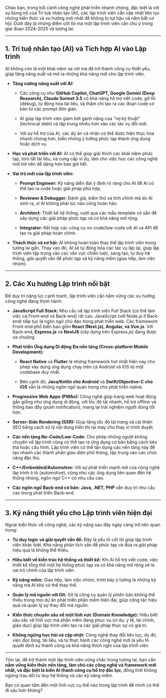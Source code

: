 Chào bạn, trong bối cảnh công nghệ phát triển nhanh chóng, đặc biệt là với sự bùng nổ của Trí tuệ nhân tạo (AI), các lập trình viên cần cập nhật liên tục những kiến thức và xu hướng mới nhất để không bị tụt hậu và nắm bắt cơ hội. Dưới đây là những điểm cốt lõi mà một lập trình viên cần chú ý trong giai đoạn 2024-2025 và tương lai:

---

## 1. Trí tuệ nhân tạo (AI) và Tích hợp AI vào Lập trình

AI không còn là một khái niệm xa vời mà đã trở thành công cụ thiết yếu, giúp tăng năng suất và mở ra những khả năng mới cho lập trình viên.

- **Tăng cường năng suất với AI:**
    
    - Các công cụ như **GitHub Copilot, ChatGPT, Google Gemini (Deep Research), Claude Sonnet 3.5** có khả năng hỗ trợ viết code, gỡ lỗi (debug), tự động hóa tài liệu, và thậm chí tạo ra các đoạn code cơ bản từ các prompt đơn giản.
        
    - AI giúp lập trình viên giảm bớt gánh nặng của "nợ kỹ thuật" (technical debt) và tập trung nhiều hơn vào các tác vụ đổi mới.
        
    - Với sự hỗ trợ của AI, các dự án cá nhân có thể được hiện thực hóa nhanh chóng hơn, biến những ý tưởng phức tạp thành ứng dụng hoặc dịch vụ.
        
- **Học và phát triển với AI:** AI có thể giúp giải thích các khái niệm phức tạp, tóm tắt tài liệu, và cung cấp ví dụ, làm cho việc học các công nghệ mới trở nên dễ dàng hơn bao giờ hết.
    
- **Vai trò mới của lập trình viên:**
    
    - **Prompt Engineer:** Kỹ năng diễn đạt ý định rõ ràng cho AI để AI có thể tạo ra code hoặc giải pháp phù hợp.
        
    - **Reviewer & Debugger:** Đánh giá, kiểm thử và tinh chỉnh mã do AI sinh ra, vì AI không phải lúc nào cũng hoàn hảo.
        
    - **Architect:** Thiết kế hệ thống, vượt qua các mẫu template có sẵn để xây dựng các giải pháp phức tạp và có khả năng mở rộng.
        
    - **Integrator:** Kết hợp các công cụ no-code/low-code với AI và API để tạo ra giải pháp hoàn chỉnh.
        
- **Thách thức và cơ hội:** AI không hoàn toàn thay thế lập trình viên trong tương lai gần. Thay vào đó, AI sẽ tự động hóa các tác vụ lặp lại, giúp lập trình viên tập trung vào các vấn vực chiến lược, sáng tạo, tư duy hệ thống, giải quyết vấn đề phức tạp và kỹ năng mềm (giao tiếp, làm việc nhóm).
    

---

## 2. Các Xu hướng Lập trình nổi bật

Để duy trì năng lực cạnh tranh, lập trình viên cần nắm vững các xu hướng công nghệ đang thịnh hành:

- **JavaScript Full Stack:** Nhu cầu về lập trình viên Full Stack (có thể làm việc cả Front-end và Back-end) rất cao. JavaScript (với Node.js ở Back-end) tiếp tục là ngôn ngữ chủ đạo trong phát triển web. Các framework Front-end phổ biến bao gồm **React (Next.js), Angular, và Vue.js**. Với Back-end, **Express.js** và **NestJS** (xây dựng trên Express.js) đang được ưa chuộng.
    
- **Phát triển Ứng dụng Di động Đa nền tảng (Cross-platform Mobile Development):**
    
    - **React Native** và **Flutter** là những framework hot nhất hiện nay cho phép xây dựng ứng dụng chạy trên cả Android và iOS từ một codebase duy nhất.
        
    - Bên cạnh đó, **Java/Kotlin cho Android** và **Swift/Objective-C cho iOS** vẫn là những ngôn ngữ quan trọng cho phát triển native.
        
- **Progressive Web Apps (PWAs):** Công nghệ giúp trang web hoạt động gần giống như ứng dụng di động, với tốc độ tải nhanh, hỗ trợ offline và thông báo đẩy (push notification), mang lại trải nghiệm người dùng tốt hơn.
    
- **Server-Side Rendering (SSR):** Giúp tăng tốc độ tải trang và cải thiện SEO bằng cách xử lý nội dung hiển thị tại máy chủ thay vì trình duyệt.
    
- **Các nền tảng No-Code/Low-Code:** Cho phép những người không chuyên về lập trình cũng có thể tạo ra ứng dụng cơ bản bằng cách kéo thả hoặc cấu hình. Lập trình viên có thể tận dụng các nền tảng này để tạo nhanh các thành phần giao diện phổ thông, tập trung vào các chức năng đặc thù.
    
- **C++/Embedded/Automotive:** Với sự phát triển mạnh mẽ của công nghệ lập trình ô tô (automotive), cũng như các ứng dụng liên quan đến hệ thống nhúng, ngôn ngữ C++ có nhu cầu cao.
    
- **Các ngôn ngữ Back-end cơ bản:** **Java, .NET, PHP** vẫn duy trì nhu cầu cao trong phát triển Back-end.
    

---

## 3. Kỹ năng thiết yếu cho Lập trình viên hiện đại

Ngoài kiến thức về công nghệ, các kỹ năng sau đây ngày càng trở nên quan trọng:

- **Tư duy logic và giải quyết vấn đề:** Đây là yếu tố cốt lõi giúp lập trình viên khác biệt. Khả năng phân tích vấn đề phức tạp và đưa ra giải pháp hiệu quả là không thể thiếu.
    
- **Hiểu biết về kiến trúc hệ thống và thiết kế:** Khi AI hỗ trợ viết code, việc thiết kế tổng thể một hệ thống phức tạp và có khả năng mở rộng sẽ là vai trò chính của lập trình viên.
    
- **Kỹ năng mềm:** Giao tiếp, làm việc nhóm, trình bày ý tưởng là những kỹ năng mà AI khó có thể thay thế.
    
- **Quản lý mã nguồn với Git:** Git là công cụ quản lý phiên bản không thể thiếu trong mọi dự án phát triển phần mềm hiện đại, giúp cộng tác hiệu quả và quản lý sự thay đổi mã nguồn.
    
- **Kiến thức chuyên sâu về một lĩnh vực (Domain Knowledge):** Hiểu biết sâu sắc về lĩnh vực mà phần mềm đang phục vụ (ví dụ: y tế, tài chính, giáo dục) giúp lập trình viên tạo ra các giải pháp thực sự có giá trị.
    
- **Không ngừng học hỏi và cập nhật:** Công nghệ thay đổi liên tục, do đó, việc đọc blog, tài liệu, và tự thực hành các công nghệ mới là yếu tố quyết định sự thành công và khả năng thích nghi của lập trình viên.
    

---

Tóm lại, để trở thành một lập trình viên vững chắc trong tương lai, bạn cần **nắm vững kiến thức nền tảng, làm chủ các công nghệ và framework mới nhất, và đặc biệt là biến AI thành công cụ hỗ trợ đắc lực**, đồng thời không ngừng trau dồi tư duy hệ thống và các kỹ năng mềm.

Bạn có quan tâm đến một lĩnh vực cụ thể nào trong lập trình để mình có thể đi sâu hơn không?